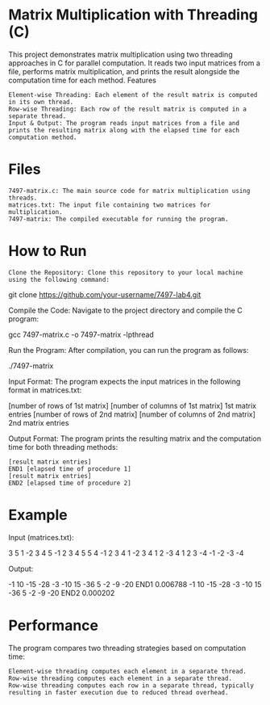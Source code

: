 # Matrix Multiplication with Threading (C)

This project demonstrates matrix multiplication using two threading approaches in C for parallel computation. It reads two input matrices from a file, performs matrix multiplication, and prints the result alongside the computation time for each method.
Features

    Element-wise Threading: Each element of the result matrix is computed in its own thread.
    Row-wise Threading: Each row of the result matrix is computed in a separate thread.
    Input & Output: The program reads input matrices from a file and prints the resulting matrix along with the elapsed time for each computation method.

 # Files

    7497-matrix.c: The main source code for matrix multiplication using threads.
    matrices.txt: The input file containing two matrices for multiplication.
    7497-matrix: The compiled executable for running the program.

# How to Run

    Clone the Repository: Clone this repository to your local machine using the following command:

git clone https://github.com/your-username/7497-lab4.git

Compile the Code: Navigate to the project directory and compile the C program:

gcc 7497-matrix.c -o 7497-matrix -lpthread

Run the Program: After compilation, you can run the program as follows:

./7497-matrix

Input Format: The program expects the input matrices in the following format in matrices.txt:

[number of rows of 1st matrix] [number of columns of 1st matrix]
1st matrix entries
[number of rows of 2nd matrix] [number of columns of 2nd matrix]
2nd matrix entries

Output Format: The program prints the resulting matrix and the computation time for both threading methods:

    [result matrix entries]
    END1 [elapsed time of procedure 1]
    [result matrix entries]
    END2 [elapsed time of procedure 2]

# Example
Input (matrices.txt):

3 5
1 -2 3 4 5
-1 2 3 4 5
5 4
-1 2 3 4
1 -2 3 4
1 2 -3 4
1 2 3 -4
-1 -2 -3 -4

Output:

-1 10 -15 -28
-3 -10 15 -36
5 -2 -9 -20
END1 0.006788
-1 10 -15 -28
-3 -10 15 -36
5 -2 -9 -20
END2 0.000202

# Performance

The program compares two threading strategies based on computation time:

    Element-wise threading computes each element in a separate thread.
    Row-wise threading computes each element in a separate thread.
    Row-wise threading computes each row in a separate thread, typically resulting in faster execution due to reduced thread overhead.

